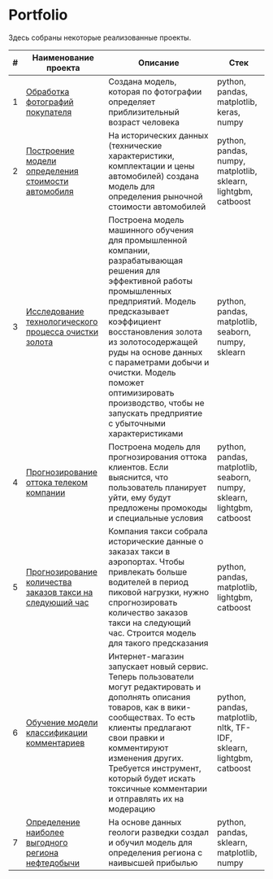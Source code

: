 # Portfolio
Здесь собраны некоторые реализованные проекты.

#|**Наименование проекта**|**Описание**|**Стек**|
|-----------|-----------|-----------|-----------|
1|[Обработка фотографий покупателя](https://github.com/V0olkER/Portfolio/tree/main/Processing_customer_photos)|Создана модель, которая по фотографии определяет приблизительный возраст человека|python, pandas, matplotlib, keras, numpy |
2|[Построение модели определения стоимости автомобиля](https://github.com/V0olkER/Portfolio/tree/main/Car%20cost)|На исторических данных (технические характеристики, комплектации и цены автомобилей) создана модель для определения рыночной стоимости автомобилей|python, pandas, numpy, matplotlib, sklearn, lightgbm, catboost|||
3|[Исследование технологического процесса очистки золота](https://github.com/V0olkER/Portfolio/tree/main/Recovery_of_gold_from_ore)|Построена модель машинного обучения для промышленной компании, разрабатывающая решения для эффективной работы промышленных предприятий. Модель предсказывает коэффициент восстановления золота из золотосодержащей руды на основе данных с параметрами добычи и очистки. Модель поможет оптимизировать производство, чтобы не запускать предприятие с убыточными характеристиками|python, pandas, matplotlib, seaborn, numpy, sklearn|
4|[Прогнозирование оттока телеком компании](https://github.com/V0olkER/Portfolio/tree/main/Forecasting_customer_churn) |Построена модель для прогнозирования оттока клиентов. Если выяснится, что пользователь планирует уйти, ему будут предложены промокоды и специальные условия|python, pandas, matplotlib, seaborn, numpy, sklearn, lightgbm, catboost|||
5|[Прогнозирование количества заказов такси на следующий час](https://github.com/V0olkER/Portfolio/tree/main/Order%20forecasting)|Компания такси собрала исторические данные о заказах такси в аэропортах. Чтобы привлекать больше водителей в период пиковой нагрузки, нужно спрогнозировать количество заказов такси на следующий час. Строится модель для такого предсказания|python, pandas, matplotlib, lightgbm, catboost|
6|[Обучение модели классификации комментариев](https://github.com/V0olkER/Portfolio/tree/main/Classification%20of%20comments)|Интернет-магазин запускает новый сервис. Теперь пользователи могут редактировать и дополнять описания товаров, как в вики-сообществах. То есть клиенты предлагают свои правки и комментируют изменения других. Требуется инструмент, который будет искать токсичные комментарии и отправлять их на модерацию|python, pandas, matplotlib, nltk, TF-IDF, sklearn, lightgbm, catboost  |
7|[Определение наиболее выгодного региона нефтедобычи](https://github.com/V0olkER/Portfolio/tree/main/Profitable%20well)|На основе данных геологи разведки создал и обучил модель для определения региона с наивысшей прибылью|python, pandas, sklearn, matplotlib, numpy |
